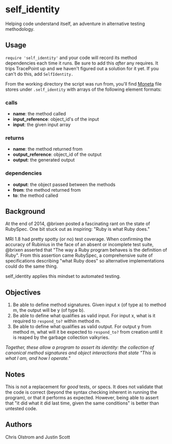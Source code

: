 self_identity
=============

Helping code understand itself, an adventure in alternative testing methodology.

Usage
-----

`require 'self_identity'` and your code will record its method dependencies each time it runs. Be sure to add this _after_ any requires. It trips TracePoint up and we haven't figured out a solution for it yet. If you can't do this, add `SelfIdentity.`

From the working directory the script was run from, you'll find [Moneta](https://github.com/minad/moneta) file stores under `.self_identity` with arrays of the following element formats:

### calls

- __name__: the method called
- __input_reference__: object_id's of the input
- __input__: the given input array

### returns

- __name__: the method returned from
- __output_reference__: object_id of the output
- __output__: the generated output

### dependencies

- __output__: the object passed between the methods
- __from__: the method returned from
- __to__: the method called

Background
----------

At the end of 2014, @brixen posted a fascinating rant on the state of RubySpec. One bit stuck out as inspiring: "Ruby is what Ruby does."

MRI 1.8 had pretty spotty (or no) test coverage. When confirming the accuracy of Rubinius in the face of an absent or incomplete test suite, @brixen asserted that "The way a Ruby program behaves is the definition of Ruby". From this assertion came RubySpec, a comprehensive suite of specifications describing "what Ruby does" so alternative implementations could do the same thing.

self_identity applies this mindset to automated testing.

Objectives
----------

1. Be able to define method signatures. Given input x (of type a) to method m, the output will be y (of type b).
2. Be able to define what qualifies as valid input. For input x, what is it required to ```respond_to?``` within method m.
3. Be able to define what qualifies as valid output. For output y from method m, what will it be expected to ```respond_to?``` from creation until it is reaped by the garbage collection valkyries.

_Together, these allow a program to assert its identity: the collection of canonical method signatures and object interactions that state "This is what I am, and how I operate."_

Notes
-----

This is not a replacement for *good* tests, or specs. It does not validate that the code is correct (beyond the syntax checking inherent in running the program), or that it performs as expected. However, being able to assert that "it did what it did last time, given the same conditions" is better than untested code.

Authors
-------

Chris Olstrom and Justin Scott
